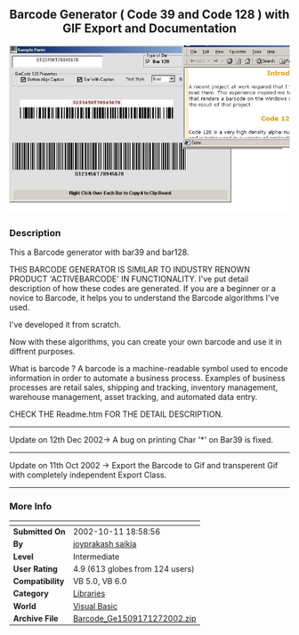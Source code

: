 ﻿<div align="center">

## Barcode Generator \( Code 39 and Code 128 \) with GIF Export  and Documentation

<img src="PIC20021071124592359.jpg">
</div>

### Description

This a Barcode generator with bar39 and bar128.

THIS BARCODE GENERATOR IS SIMILAR TO INDUSTRY RENOWN PRODUCT 'ACTIVEBARCODE' IN FUNCTIONALITY. I've put detail description of how these codes are generated. If you are a beginner or a novice to Barcode, it helps you to understand the Barcode algorithms I've used.

I've developed it from scratch.

Now with these algorithms, you can create your own barcode and use it in diffrent purposes.

What is barcode ? A barcode is a machine-readable symbol used to encode information in order to automate a business process. Examples of business processes are retail sales, shipping and tracking, inventory management, warehouse management, asset tracking, and automated data entry.

CHECK THE Readme.htm FOR THE DETAIL DESCRIPTION.

----

Update on 12th Dec 2002-> A bug on printing Char '*' on Bar39 is fixed.

----

Update on 11th Oct 2002 -> Export the Barcode to Gif and transperent Gif with completely independent Export Class.

----


 
### More Info
 


<span>             |<span>
---                |---
**Submitted On**   |2002-10-11 18:58:56
**By**             |[joyprakash saikia](https://github.com/Planet-Source-Code/PSCIndex/blob/master/ByAuthor/joyprakash-saikia.md)
**Level**          |Intermediate
**User Rating**    |4.9 (613 globes from 124 users)
**Compatibility**  |VB 5\.0, VB 6\.0
**Category**       |[Libraries](https://github.com/Planet-Source-Code/PSCIndex/blob/master/ByCategory/libraries__1-49.md)
**World**          |[Visual Basic](https://github.com/Planet-Source-Code/PSCIndex/blob/master/ByWorld/visual-basic.md)
**Archive File**   |[Barcode\_Ge1509171272002\.zip](https://github.com/Planet-Source-Code/joyprakash-saikia-barcode-generator-code-39-and-code-128-with-gif-export-and-documentation__1-39531/archive/master.zip)








